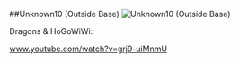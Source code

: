 ##Unknown10 (Outside Base)
![Unknown10 (Outside Base)](http://www.gadihh.com/uploads/4/6/9/1/46913929/1443292450.png)

Dragons & HoGoWiWi:

www.youtube.com/watch?v=grj9-uiMnmU

